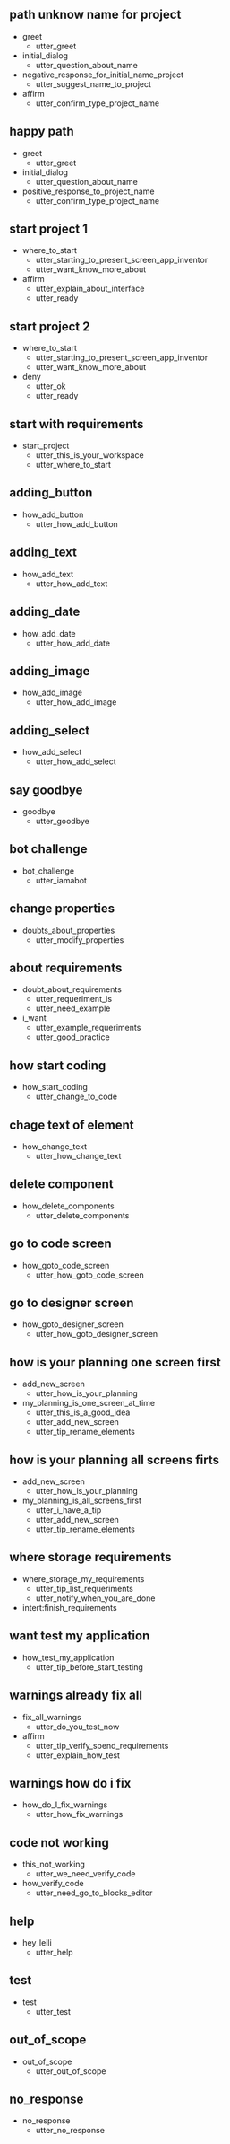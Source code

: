 <!-- diálogo inicial -->
  ## path unknow name for project
  * greet
    - utter_greet
  * initial_dialog
    - utter_question_about_name
  * negative_response_for_initial_name_project
    - utter_suggest_name_to_project
  * affirm
    - utter_confirm_type_project_name


  ## happy path
  * greet
    - utter_greet
  * initial_dialog
    - utter_question_about_name
  * positive_response_to_project_name
    - utter_confirm_type_project_name

<!-- conhecendo App Inventor -->
  ## start project 1
  * where_to_start
    - utter_starting_to_present_screen_app_inventor
    - utter_want_know_more_about
  * affirm
    - utter_explain_about_interface
    - utter_ready

   ## start project 2
  * where_to_start
    - utter_starting_to_present_screen_app_inventor
    - utter_want_know_more_about
  * deny
    - utter_ok
    - utter_ready


<!-- Começando com requisitos -->
## start with requirements
* start_project
  - utter_this_is_your_workspace
  - utter_where_to_start


## adding_button
  * how_add_button
    - utter_how_add_button

## adding_text
  * how_add_text
    - utter_how_add_text

## adding_date
  * how_add_date
    - utter_how_add_date

## adding_image
  * how_add_image
    - utter_how_add_image

## adding_select
  * how_add_select
    - utter_how_add_select

## say goodbye
* goodbye
  - utter_goodbye

## bot challenge
* bot_challenge
  - utter_iamabot

## change properties
* doubts_about_properties
  - utter_modify_properties

## about requirements
* doubt_about_requirements
  - utter_requeriment_is
  - utter_need_example
* i_want
  - utter_example_requeriments
  - utter_good_practice


## how start coding
* how_start_coding
  - utter_change_to_code

## chage text of element
* how_change_text
  - utter_how_change_text

## delete component
* how_delete_components
  - utter_delete_components

## go to code screen
* how_goto_code_screen
  - utter_how_goto_code_screen

## go to designer screen
* how_goto_designer_screen
  - utter_how_goto_designer_screen


## how is your planning one screen first
* add_new_screen
  - utter_how_is_your_planning
* my_planning_is_one_screen_at_time
  - utter_this_is_a_good_idea
  - utter_add_new_screen
  - utter_tip_rename_elements

## how is your planning all screens firts
* add_new_screen
  - utter_how_is_your_planning
* my_planning_is_all_screens_first
  - utter_i_have_a_tip
  - utter_add_new_screen
  - utter_tip_rename_elements


## where storage requirements
* where_storage_my_requirements
  - utter_tip_list_requeriments
  - utter_notify_when_you_are_done
* intert:finish_requirements


## want test my application
* how_test_my_application
  - utter_tip_before_start_testing


## warnings already fix all
* fix_all_warnings
  - utter_do_you_test_now
* affirm
  - utter_tip_verify_spend_requirements
  - utter_explain_how_test


## warnings how do i fix
* how_do_I_fix_warnings
  - utter_how_fix_warnings

## code not working
* this_not_working
  - utter_we_need_verify_code
* how_verify_code
  - utter_need_go_to_blocks_editor








## help
* hey_leili
  - utter_help

## test
* test
  - utter_test


## out_of_scope
* out_of_scope
  - utter_out_of_scope


## no_response
* no_response
  - utter_no_response

